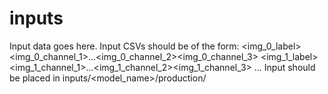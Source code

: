 # inputs
Input data goes here.
Input CSVs should be of the form: 
<img_0_label><img_0_channel_1>...<img_0_channel_2><img_0_channel_3>
<img_1_label><img_1_channel_1>...<img_1_channel_2><img_1_channel_3>
...
Input should be placed in inputs/<model_name>/production/
